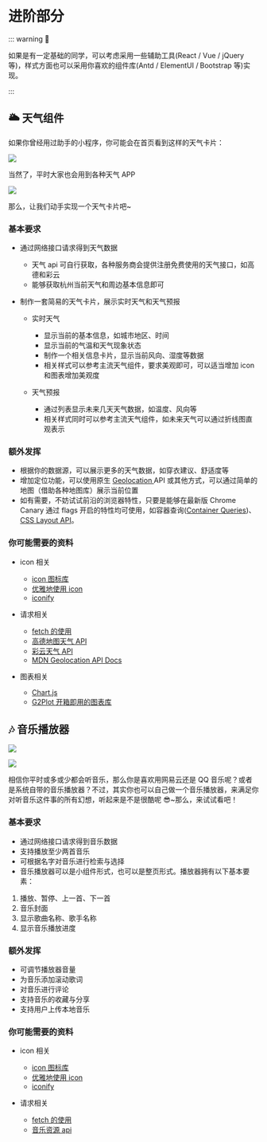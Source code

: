 # 进阶部分

::: warning 📌

如果是有一定基础的同学，可以考虑采用一些辅助工具(React / Vue / jQuery 等)，样式方面也可以采用你喜欢的组件库(Antd / ElementUI /<strong> </strong>Bootstrap 等)实现。

:::

## 🌥 天气组件

如果你曾经用过助手的小程序，你可能会在首页看到这样的天气卡片：

![](https://pic-hdu-cs-wiki-1307923872.cos.ap-shanghai.myqcloud.com/boxcnTNJhtqw6Km24fKgAnjZtBS.png)

当然了，平时大家也会用到各种天气 APP

![](https://pic-hdu-cs-wiki-1307923872.cos.ap-shanghai.myqcloud.com/boxcnUuqMoTjiOH9NSdYx4GCGme.png)

那么，让我们动手实现一个天气卡片吧~

### 基本要求

- 通过网络接口请求得到天气数据

  - 天气 api 可自行获取，各种服务商会提供注册免费使用的天气接口，如高德和彩云
  - 能够获取杭州当前天气和周边基本信息即可
- 制作一套简易的天气卡片，展示实时天气和天气预报

  - 实时天气

    - 显示当前的基本信息，如城市地区、时间
    - 显示当前的气温和天气现象状态
    - 制作一个相关信息卡片，显示当前风向、湿度等数据
    - 相关样式可以参考主流天气组件，要求美观即可，可以适当增加 icon 和图表增加美观度
  - 天气预报

    - 通过列表显示未来几天天气数据，如温度、风向等
    - 相关样式同时可以参考主流天气组件，如未来天气可以通过折线图直观表示

### 额外发挥

- 根据你的数据源，可以展示更多的天气数据，如穿衣建议、舒适度等
- 增加定位功能，可以使用原生 [Geolocation ](https://developer.mozilla.org/zh-CN/docs/Web/API/Geolocation_API)API 或其他方式，可以通过简单的地图（借助各种地图库）展示当前位置
- 如有需要，不妨试试前沿的浏览器特性，只要是能够在最新版 Chrome Canary 通过 flags 开启的特性均可使用，如容器查询([Container Queries](https://developer.mozilla.org/en-US/docs/Web/CSS/CSS_Container_Queries))、[CSS Layout API](https://drafts.css-houdini.org/css-layout-api)。

### 你可能需要的资料

- icon 相关

  - [icon 图标库](https://www.iconfont.cn/)
  - [优雅地使用 icon](https://juejin.cn/post/6844903517564436493)
  - [iconify](http://icon-sets.iconify.design/)
- 请求相关

  - [fetch 的使用](https://developer.mozilla.org/zh-CN/docs/Web/API/Fetch_API/Using_Fetch)
  - [高德地图天气 API](https://lbs.amap.com/api/javascript-api/guide/services/weather)
  - [彩云天气 API](https://docs.caiyunapp.com/docs/intro)
  - [MDN Geolocation API Docs](https://developer.mozilla.org/zh-CN/docs/Web/API/Geolocation_API)
- 图表相关

  - [Chart.js](https://www.chartjs.org/)
  - [G2Plot 开箱即用的图表库](https://g2plot.antv.vision/zh)

## 🎶 音乐播放器

![](https://pic-hdu-cs-wiki-1307923872.cos.ap-shanghai.myqcloud.com/boxcnRaBolh8i2FkoIJW69a5g3e.png)

![](https://pic-hdu-cs-wiki-1307923872.cos.ap-shanghai.myqcloud.com/boxcnJ13CDzxp9lwEtGivTuJ4nh.png)

相信你平时或多或少都会听音乐，那么你是喜欢用网易云还是 QQ 音乐呢？或者是系统自带的音乐播放器？不过，其实你也可以自己做一个音乐播放器，来满足你对听音乐这件事的所有幻想，听起来是不是很酷呢 😎~那么，来试试看吧！

### 基本要求

- 通过网络接口请求得到音乐数据
- 支持播放至少两首音乐
- 可根据名字对音乐进行检索与选择
- 音乐播放器可以是小组件形式，也可以是整页形式。播放器拥有以下基本要素：

1. 播放、暂停、上一首、下一首
2. 音乐封面
3. 显示歌曲名称、歌手名称
4. 显示音乐播放进度

### 额外发挥

- 可调节播放器音量
- 为音乐添加滚动歌词
- 对音乐进行评论
- 支持音乐的收藏与分享
- 支持用户上传本地音乐

### 你可能需要的资料

- icon 相关

  - [icon 图标库](https://www.iconfont.cn/)
  - [优雅地使用 icon](https://juejin.cn/post/6844903517564436493)
  - [iconify](http://icon-sets.iconify.design/)
- 请求相关

  - [fetch 的使用](https://developer.mozilla.org/zh-CN/docs/Web/API/Fetch_API/Using_Fetch)
  - [音乐资源 api](https://www.free-api.com/doc/369)
